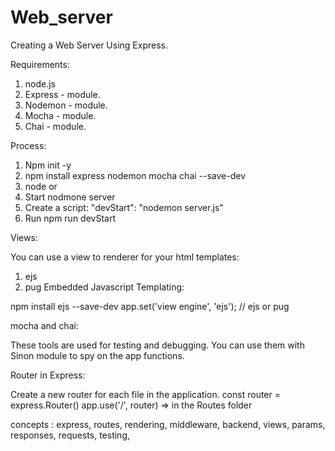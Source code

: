 # Web_server
Creating a Web Server Using Express.

Requirements:

1. node.js
2. Express - module.
3. Nodemon - module.
4. Mocha - module.
5. Chai - module.

Process:

1. Npm init -y
2. npm install express nodemon mocha chai --save-dev
3. node <filename> or
4. Start nodmone server
5. Create a script:
    "devStart": "nodemon server.js"
6. Run npm run devStart


Views:

You can use a view to renderer for your html templates:
1. ejs
2. pug
Embedded Javascript Templating:

npm install ejs --save-dev
app.set('view engine', 'ejs'); // ejs or pug


mocha and chai:

These tools are used for testing and debugging.
You can use them with Sinon module to spy on the app functions.


Router in Express:

Create a new router for each file in the application.
const router = express.Router()
app.use('/', router)
=> in the Routes folder


concepts : express, routes, rendering, middleware, backend, views, params, responses, requests, testing, 
